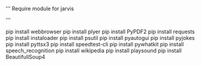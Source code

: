 ''' Require module
for jarvis

'''

pip install webbrowser
pip install plyer
pip install PyPDF2
pip install requests
pip install instaloader
pip install psutil
pip install pyautogui
pip install pyjokes
pip install pyttsx3
pip install speedtest-cli
pip install pywhatkit 
pip install speech_recognition 
pip install wikipedia
pip install playsound 
pip install BeautifullSoup4



